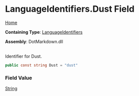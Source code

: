 # LanguageIdentifiers\.Dust Field

[Home](../../../README.md)

**Containing Type**: [LanguageIdentifiers](../README.md)

**Assembly**: DotMarkdown\.dll

\
Identifier for Dust\.

```csharp
public const string Dust = "dust"
```

### Field Value

[String](https://docs.microsoft.com/en-us/dotnet/api/system.string)

